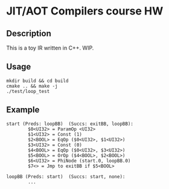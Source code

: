 # JIT/AOT Compilers course HW

## Description

This is a toy IR written in C++.
WIP.

## Usage

```
mkdir build && cd build
cmake .. && make -j
./test/loop_test
```

## Example

```
start (Preds: loopBB)  (Succs: exitBB, loopBB):
        $0<UI32> = ParamOp <UI32>
        $1<UI32> = Const (1)
        $2<BOOL> = EqOp ($0<UI32>, $1<UI32>)
        $3<UI32> = Const (0)
        $4<BOOL> = EqOp ($0<UI32>, $3<UI32>)
        $5<BOOL> = OrOp ($4<BOOL>, $2<BOOL>)
        $6<UI32> = PhiNode (start.0, loopBB.0)
        $7<> = Jmp to exitBB if $5<BOOL>

loopBB (Preds: start)  (Succs: start, none):
        ...
```
